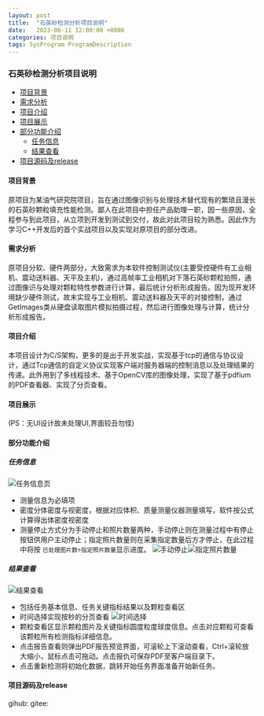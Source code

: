 ```yaml
---
layout: post
title:  "石英砂检测分析项目说明"
date:   2023-06-11 12:00:00 +0800
categories: 项目说明
tags: SysProgram ProgramDescription 
---
```

### 石英砂检测分析项目说明
- [项目背景](#项目背景)
- [需求分析](#需求分析)
- [项目介绍](#项目介绍)
- [项目展示](#项目展示)
- [部分功能介绍](#部分功能介绍)
  - [任务信息](#任务信息)
  - [结果查看](#结果查看)
- [项目源码及release](#项目源码及release)

#### 项目背景
原项目为某油气研究院项目，旨在通过图像识别与处理技术替代现有的繁琐且漫长的石英砂颗粒填充性能检测。鄙人在此项目中担任产品助理一职，因一些原因，全程参与到此项目，从立项到开发到测试到交付，故此对此项目较为熟悉。因此作为学习C++开发后的首个实战项目以及实现对原项目的部分改进。
#### 需求分析
原项目分软、硬件两部分，大致需求为本软件控制测试仪(主要受控硬件有工业相机、震动送料器、天平及主机)，通过高帧率工业相机对下落石英砂颗粒拍照，通过图像识与处理对颗粒特性参数进行计算，最后统计分析形成报告。因为现开发环境缺少硬件测试，故未实现与工业相机、震动送料器及天平的对接控制，通过GetImages类从硬盘读取图片模拟拍摄过程，然后进行图像处理与计算，统计分析形成报告。
#### 项目介绍
本项目设计为C/S架构，更多的是出于开发实战，实现基于tcp的通信与协议设计，通过Tcp通信的自定义协议实现客户端对服务器端的控制消息以及处理结果的传递。此外用到了多线程技术、基于OpenCV库的图像处理，实现了基于pdfium的PDF查看器、实现了分页查看。
#### 项目展示

(PS：无UI设计故未处理UI,界面较丑勿怪)
#### 部分功能介绍
##### 任务信息
![任务信息页](https://cdn.jsdelivr.net/gh/tristone95/imgs/2023/1.png)
- 测量信息为必填项
- 密度分体密度与视密度，根据对应体积、质量测量仪器测量填写，软件按公式计算得出体密度视密度
- 测量停止方式分为手动停止和照片数量两种，手动停止则在测量过程中有停止按钮供用户主动停止；指定照片数量则在采集指定数量后方才停止，在此过程中将按   ```已处理图片数÷指定照片数量```显示进度。
  ![手动停止](https://cdn.jsdelivr.net/gh/tristone95/imgs/2023/1.png)![指定照片数量](https://cdn.jsdelivr.net/gh/tristone95/imgs/2023/1.png)
##### 结果查看
![结果查看](https://cdn.jsdelivr.net/gh/tristone95/imgs/2023/1.png)
- 包括任务基本信息、任务关键指标结果以及颗粒查看区
- 时间选择实现按秒的分页查看
  ![时间选择](https://cdn.jsdelivr.net/gh/tristone95/imgs/2023/1.png)
- 颗粒查看区显示颗粒图片及关键指标圆度粒度球度信息。点击对应颗粒可查看该颗粒所有检测指标详细信息。
- 点击报告查看则弹出PDF报告预览界面，可滚轮上下滚动查看，Ctrl+滚轮放大缩小，鼠标点击可拖动。点击报仇可保存PDF至客户端目录下。
- 点击重新检测将初始化数据，跳转开始任务界面准备开始新任务。
#### 项目源码及release
gihub:
gitee:
